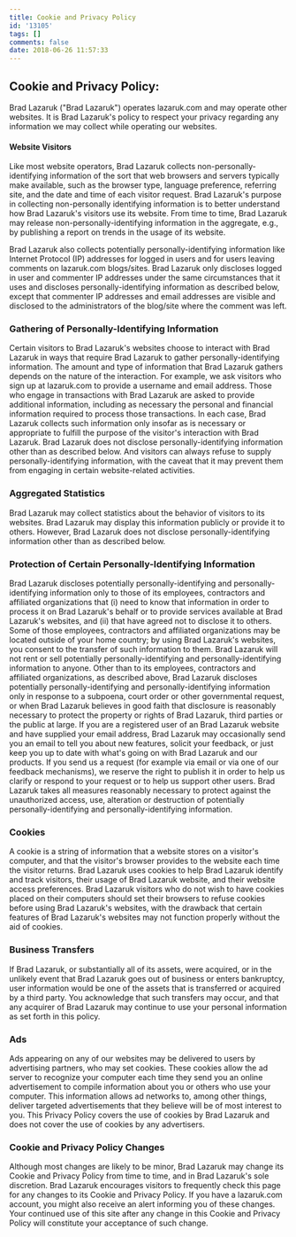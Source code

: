 ```yaml
---
title: Cookie and Privacy Policy
id: '13105'
tags: []
comments: false
date: 2018-06-26 11:57:33
---
```


## Cookie and Privacy Policy:

Brad Lazaruk ("Brad Lazaruk") operates lazaruk.com and may operate other websites. It is Brad Lazaruk's policy to respect your privacy regarding any information we may collect while operating our websites.

#### Website Visitors

Like most website operators, Brad Lazaruk collects non-personally-identifying information of the sort that web browsers and servers typically make available, such as the browser type, language preference, referring site, and the date and time of each visitor request. Brad Lazaruk's purpose in collecting non-personally identifying information is to better understand how Brad Lazaruk's visitors use its website. From time to time, Brad Lazaruk may release non-personally-identifying information in the aggregate, e.g., by publishing a report on trends in the usage of its website.

Brad Lazaruk also collects potentially personally-identifying information like Internet Protocol (IP) addresses for logged in users and for users leaving comments on lazaruk.com blogs/sites. Brad Lazaruk only discloses logged in user and commenter IP addresses under the same circumstances that it uses and discloses personally-identifying information as described below, except that commenter IP addresses and email addresses are visible and disclosed to the administrators of the blog/site where the comment was left.

### Gathering of Personally-Identifying Information

Certain visitors to Brad Lazaruk's websites choose to interact with Brad Lazaruk in ways that require Brad Lazaruk to gather personally-identifying information. The amount and type of information that Brad Lazaruk gathers depends on the nature of the interaction. For example, we ask visitors who sign up at lazaruk.com to provide a username and email address. Those who engage in transactions with Brad Lazaruk are asked to provide additional information, including as necessary the personal and financial information required to process those transactions. In each case, Brad Lazaruk collects such information only insofar as is necessary or appropriate to fulfill the purpose of the visitor's interaction with Brad Lazaruk. Brad Lazaruk does not disclose personally-identifying information other than as described below. And visitors can always refuse to supply personally-identifying information, with the caveat that it may prevent them from engaging in certain website-related activities.

### Aggregated Statistics

Brad Lazaruk may collect statistics about the behavior of visitors to its websites. Brad Lazaruk may display this information publicly or provide it to others. However, Brad Lazaruk does not disclose personally-identifying information other than as described below.

### Protection of Certain Personally-Identifying Information

Brad Lazaruk discloses potentially personally-identifying and personally-identifying information only to those of its employees, contractors and affiliated organizations that (i) need to know that information in order to process it on Brad Lazaruk's behalf or to provide services available at Brad Lazaruk's websites, and (ii) that have agreed not to disclose it to others. Some of those employees, contractors and affiliated organizations may be located outside of your home country; by using Brad Lazaruk's websites, you consent to the transfer of such information to them. Brad Lazaruk will not rent or sell potentially personally-identifying and personally-identifying information to anyone. Other than to its employees, contractors and affiliated organizations, as described above, Brad Lazaruk discloses potentially personally-identifying and personally-identifying information only in response to a subpoena, court order or other governmental request, or when Brad Lazaruk believes in good faith that disclosure is reasonably necessary to protect the property or rights of Brad Lazaruk, third parties or the public at large. If you are a registered user of an Brad Lazaruk website and have supplied your email address, Brad Lazaruk may occasionally send you an email to tell you about new features, solicit your feedback, or just keep you up to date with what's going on with Brad Lazaruk and our products. If you send us a request (for example via email or via one of our feedback mechanisms), we reserve the right to publish it in order to help us clarify or respond to your request or to help us support other users. Brad Lazaruk takes all measures reasonably necessary to protect against the unauthorized access, use, alteration or destruction of potentially personally-identifying and personally-identifying information.

### Cookies

A cookie is a string of information that a website stores on a visitor's computer, and that the visitor's browser provides to the website each time the visitor returns. Brad Lazaruk uses cookies to help Brad Lazaruk identify and track visitors, their usage of Brad Lazaruk website, and their website access preferences. Brad Lazaruk visitors who do not wish to have cookies placed on their computers should set their browsers to refuse cookies before using Brad Lazaruk's websites, with the drawback that certain features of Brad Lazaruk's websites may not function properly without the aid of cookies.

### Business Transfers

If Brad Lazaruk, or substantially all of its assets, were acquired, or in the unlikely event that Brad Lazaruk goes out of business or enters bankruptcy, user information would be one of the assets that is transferred or acquired by a third party. You acknowledge that such transfers may occur, and that any acquirer of Brad Lazaruk may continue to use your personal information as set forth in this policy.

### Ads

Ads appearing on any of our websites may be delivered to users by advertising partners, who may set cookies. These cookies allow the ad server to recognize your computer each time they send you an online advertisement to compile information about you or others who use your computer. This information allows ad networks to, among other things, deliver targeted advertisements that they believe will be of most interest to you. This Privacy Policy covers the use of cookies by Brad Lazaruk and does not cover the use of cookies by any advertisers.

### Cookie and Privacy Policy Changes

Although most changes are likely to be minor, Brad Lazaruk may change its Cookie and Privacy Policy from time to time, and in Brad Lazaruk's sole discretion. Brad Lazaruk encourages visitors to frequently check this page for any changes to its Cookie and Privacy Policy. If you have a lazaruk.com account, you might also receive an alert informing you of these changes. Your continued use of this site after any change in this Cookie and Privacy Policy will constitute your acceptance of such change.
